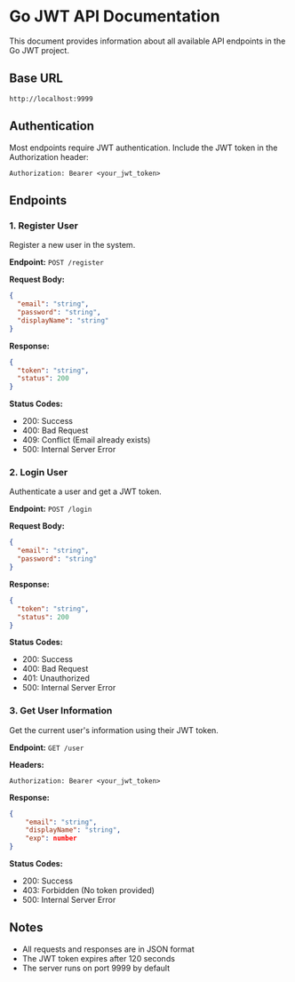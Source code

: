 # Go JWT API Documentation

This document provides information about all available API endpoints in the Go JWT project.

## Base URL

```
http://localhost:9999
```

## Authentication

Most endpoints require JWT authentication. Include the JWT token in the Authorization header:

```
Authorization: Bearer <your_jwt_token>
```

## Endpoints

### 1. Register User

Register a new user in the system.

**Endpoint:** `POST /register`

**Request Body:**

```json
{
  "email": "string",
  "password": "string",
  "displayName": "string"
}
```

**Response:**

```json
{
  "token": "string",
  "status": 200
}
```

**Status Codes:**

- 200: Success
- 400: Bad Request
- 409: Conflict (Email already exists)
- 500: Internal Server Error

### 2. Login User

Authenticate a user and get a JWT token.

**Endpoint:** `POST /login`

**Request Body:**

```json
{
  "email": "string",
  "password": "string"
}
```

**Response:**

```json
{
  "token": "string",
  "status": 200
}
```

**Status Codes:**

- 200: Success
- 400: Bad Request
- 401: Unauthorized
- 500: Internal Server Error

### 3. Get User Information

Get the current user's information using their JWT token.

**Endpoint:** `GET /user`

**Headers:**

```
Authorization: Bearer <your_jwt_token>
```

**Response:**

```json
{
    "email": "string",
    "displayName": "string",
    "exp": number
}
```

**Status Codes:**

- 200: Success
- 403: Forbidden (No token provided)
- 500: Internal Server Error

## Notes

- All requests and responses are in JSON format
- The JWT token expires after 120 seconds
- The server runs on port 9999 by default
